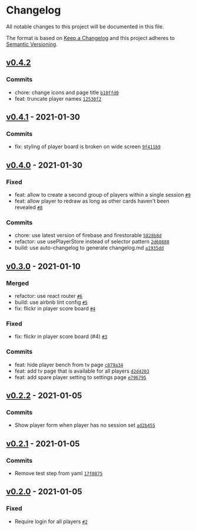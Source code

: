 # Changelog

All notable changes to this project will be documented in this file.

The format is based on [Keep a Changelog](https://keepachangelog.com/en/1.0.0/)
and this project adheres to [Semantic Versioning](https://semver.org/spec/v2.0.0.html).

## [v0.4.2](https://github.com/thdk/scrum-poker-online/compare/v0.4.1...v0.4.2)

### Commits

- chore: change icons and page title [`b10ffd0`](https://github.com/thdk/scrum-poker-online/commit/b10ffd0550e663cbd62aa9e0397c3ddb1914c23a)
- feat: truncate player names [`12530f2`](https://github.com/thdk/scrum-poker-online/commit/12530f24cb19a2bb495233b15def2dfa2485a890)

## [v0.4.1](https://github.com/thdk/scrum-poker-online/compare/v0.4.0...v0.4.1) - 2021-01-30

### Commits

- fix: styling of player board is broken on wide screen [`9f411b9`](https://github.com/thdk/scrum-poker-online/commit/9f411b9123c2fd2dc7d35dda44d321f1dd16db46)

## [v0.4.0](https://github.com/thdk/scrum-poker-online/compare/v0.3.0...v0.4.0) - 2021-01-30

### Fixed

- feat: allow to create a second group of players within a single session [`#9`](https://github.com/thdk/scrum-poker-online/issues/9)
- feat: allow player to redraw as long as other cards haven't been revealed [`#8`](https://github.com/thdk/scrum-poker-online/issues/8)

### Commits

- chore: use latest version of firebase and firestorable [`5828b8d`](https://github.com/thdk/scrum-poker-online/commit/5828b8dd388dd80e814610eeb4d786f831c778f4)
- refactor: use usePlayerStore instead of selector pattern [`2d60888`](https://github.com/thdk/scrum-poker-online/commit/2d60888bdb5129917cbdeda86c9495910356802f)
- build: use auto-changelog to generate changelog.md [`a1935dd`](https://github.com/thdk/scrum-poker-online/commit/a1935dd298f5043e280d3905d8207db7351eff22)

## [v0.3.0](https://github.com/thdk/scrum-poker-online/compare/v0.2.2...v0.3.0) - 2021-01-10

### Merged

- refactor: use react router [`#6`](https://github.com/thdk/scrum-poker-online/pull/6)
- build: use airbnb lint config [`#5`](https://github.com/thdk/scrum-poker-online/pull/5)
- fix: flickr in player score board [`#4`](https://github.com/thdk/scrum-poker-online/pull/4)

### Fixed

- fix: flickr in player score board (#4) [`#3`](https://github.com/thdk/scrum-poker-online/issues/3)

### Commits

- feat: hide player bench from tv page [`c879a34`](https://github.com/thdk/scrum-poker-online/commit/c879a34c893e74b71241d73c72b4a72cbf83dbbe)
- feat: add tv page that is available for all players [`d2d4203`](https://github.com/thdk/scrum-poker-online/commit/d2d4203c0da86c5039b58b3f5a613b9aa6616411)
- feat: add spare player setting to settings page [`e796795`](https://github.com/thdk/scrum-poker-online/commit/e796795c2ad738c898fe537fb4e0b38b268b65cc)

## [v0.2.2](https://github.com/thdk/scrum-poker-online/compare/v0.2.1...v0.2.2) - 2021-01-05

### Commits

- Show player form when player has no session set [`ad2b455`](https://github.com/thdk/scrum-poker-online/commit/ad2b4550c843f1e1128630c24a737a5fb06a8954)

## [v0.2.1](https://github.com/thdk/scrum-poker-online/compare/v0.2.0...v0.2.1) - 2021-01-05

### Commits

- Remove test step from yaml [`17f0875`](https://github.com/thdk/scrum-poker-online/commit/17f0875ee9cbad2827b8a18cd45513fc7e486fbf)

## [v0.2.0](https://github.com/thdk/scrum-poker-online/compare/v0.1.10...v0.2.0) - 2021-01-05

### Fixed

- Require login for all players [`#2`](https://github.com/thdk/scrum-poker-online/issues/2)

